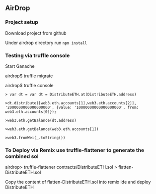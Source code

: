 ## AirDrop

### Project setup
Download project from github

Under airdrop directory
run `npm install`

### Testing via truffle console

Start Ganache

airdrop$ truffle migrate

airdrop$ truffle console

```
> var dt = var dt = DistributeETH.at(DistributeETH.address)

>dt.distribute([web3.eth.accounts[1],web3.eth.accounts[2]], '2000000000000000000', {value: '10000000000000000000', from: web3.eth.accounts[0]});

>web3.eth.getBalance(dt.address)

>web3.eth.getBalance(web3.eth.accounts[1])

>web3.fromWei(_.toString())
```


### To Deploy via Remix use truffle-flattener to generate the combined sol

airdrop> truffle-flattener contracts/DistributeETH.sol > flatten-DistributeETH.sol

Copy the content of flatten-DistributeETH.sol into remix ide and deploy DistributeETH
